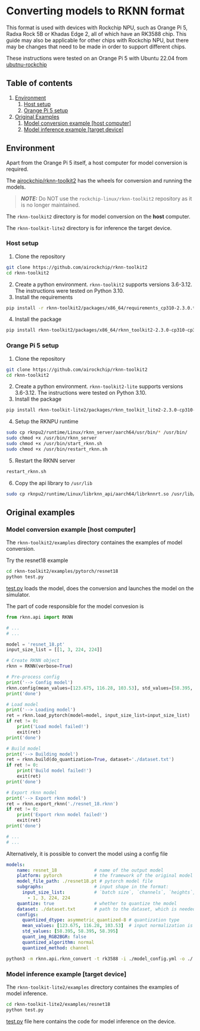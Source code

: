 # Converting models to RKNN format

This format is used with devices with Rockchip NPU, such as Orange Pi 5, Radxa Rock 5B or Khadas Edge 2, all of which have an RK3588 chip.
This guide may also be applicable for other chips with Rockchip NPU, but there may be changes that need to be made in order to support different chips.

These instructions were tested on an Orange Pi 5 with Ubuntu 22.04 from [ubutnu-rockchip](https://github.com/Joshua-Riek/ubuntu-rockchip)

## Table of contents

1. [Environment](#environment)
   1. [Host setup](#host-setup)
   2. [Orange Pi 5 setup](#orange-pi-5-setup)
2. [Original Examples](#original-examples)
   1. [Model conversion example \[host computer\]](#model-conversion-example-host-computer)
   2. [Model inference example \[target device\]](#model-inference-example-target-device)

## Environment

Apart from the Orange Pi 5 itself, a host computer for model conversion is required.

The [airockchip/rknn-toolkit2](https://github.com/airockchip/rknn-toolkit2/) has the wheels for conversion and running the models.

> **_NOTE:_** Do NOT use the `rockchip-linux/rknn-toolkit2` repository as it is no longer maintained.

The `rknn-toolkit2` directory is for model conversion on the **host** computer.

The `rknn-toolkit-lite2` directory is for inference the target device.

### Host setup

1. Clone the repository
```sh
git clone https://github.com/airockchip/rknn-toolkit2
cd rknn-toolkit2
```
2. Create a python environment. `rknn-toolkit2` supports versions 3.6-3.12. The instructions were tested on Python 3.10.
3. Install the requirements
```sh
pip install -r rknn-toolkit2/packages/x86_64/requirements_cp310-2.3.0.txt  # or other, if you use Python other than 3.10
```
4. Install the package
```sh
pip install rknn-toolkit2/packages/x86_64/rknn_toolkit2-2.3.0-cp310-cp310-manylinux_2_17_x86_64.manylinux2014_x86_64.whl  # or other, if you use Python other than 3.10
```

### Orange Pi 5 setup

1. Clone the repository
```sh
git clone https://github.com/airockchip/rknn-toolkit2
cd rknn-toolkit2
```
2. Create a python environment. `rknn-toolkit2-lite` supports versions 3.6-3.12. The instructions were tested on Python 3.10.
3. Install the package
```sh
pip install rknn-toolkit-lite2/packages/rknn_toolkit_lite2-2.3.0-cp310-cp310-manylinux_2_17_aarch64.manylinux2014_aarch64.whl  # or other, if you use Python other than 3.10rknn-toolkit2/packages/x86_64/rknn_toolkit2-2.3.0-cp310-cp310-manylinux_2_17_x86_64.manylinux2014_x86_64.whl 
```
4. Setup the RKNPU runtime
```sh
sudo cp rknpu2/runtime/Linux/rknn_server/aarch64/usr/bin/* /usr/bin/
sudo chmod +x /usr/bin/rknn_server
sudo chmod +x /usr/bin/start_rknn.sh
sudo chmod +x /usr/bin/restart_rknn.sh
```
5. Restart the RKNN server
```sh
restart_rknn.sh
```
6. Copy the api library to `/usr/lib`
```sh
sudo cp rknpu2/runtime/Linux/librknn_api/aarch64/librknnrt.so /usr/lib/
```

## Original examples

### Model conversion example [host computer]

The `rknn-toolkit2/examples` directory containes the examples of model conversion.

Try the resnet18 example
```sh
cd rknn-toolkit2/examples/pytorch/resnet18
python test.py
```

[test.py](https://github.com/airockchip/rknn-toolkit2/blob/master/rknn-toolkit2/examples/pytorch/resnet18/test.py) loads the model, does the conversion and launches the model on the simulator.

The part of code responsible for the model convesion is

```py
from rknn.api import RKNN

# ...
# ...

model = 'resnet_18.pt'
input_size_list = [[1, 3, 224, 224]]

# Create RKNN object
rknn = RKNN(verbose=True)

# Pre-process config
print('--> Config model')
rknn.config(mean_values=[123.675, 116.28, 103.53], std_values=[58.395, 58.395, 58.395], target_platform='rk3588')
print('done')

# Load model
print('--> Loading model')
ret = rknn.load_pytorch(model=model, input_size_list=input_size_list)
if ret != 0:
    print('Load model failed!')
    exit(ret)
print('done')

# Build model
print('--> Building model')
ret = rknn.build(do_quantization=True, dataset='./dataset.txt')
if ret != 0:
    print('Build model failed!')
    exit(ret)
print('done')

# Export rknn model
print('--> Export rknn model')
ret = rknn.export_rknn('./resnet_18.rknn')
if ret != 0:
    print('Export rknn model failed!')
    exit(ret)
print('done')

# ...
# ...
```

Alternatively, it is possible to convert the model using a config file

```yml
models:
    name: resnet_18              # name of the output model
    platform: pytorch            # the framework of the original model
    model_file_path: ./resnet18.pt # pytorch model file
    subgraphs:                   # input shape in the format:
      input_size_list:           # `batch size`, `channels`, `heights`, `width`
        - 1, 3, 224, 224
    quantize: true               # whether to quantize the model
    dataset: ./dataset.txt       # path to the dataset, which is needed for quantization
    configs:
      quantized_dtype: asymmetric_quantized-8 # quantization type
      mean_values: [123.675, 116.28, 103.53]  # input normalization is done within the model
      std_values: [58.395, 58.395, 58.395]
      quant_img_RGB2BGR: false
      quantized_algorithm: normal
      quantized_method: channel
```
 
```sh
python3 -m rknn.api.rknn_convert -t rk3588 -i ./model_config.yml -o ./
```

### Model inference example [target device]

The `rknn-toolkit-lite2/examples` directory containes the examples of model inference.

```sh
cd rknn-toolkit-lite2/examples/resnet18
python test.py
```

[test.py](https://github.com/airockchip/rknn-toolkit2/blob/master/rknn-toolkit-lite2/examples/resnet18/test.py) file here contains the code for model inference on the device.


